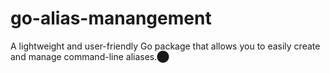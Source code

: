 # go-alias-manangement
A lightweight and user-friendly Go package that allows you to easily create and manage command-line aliases.​⬤
